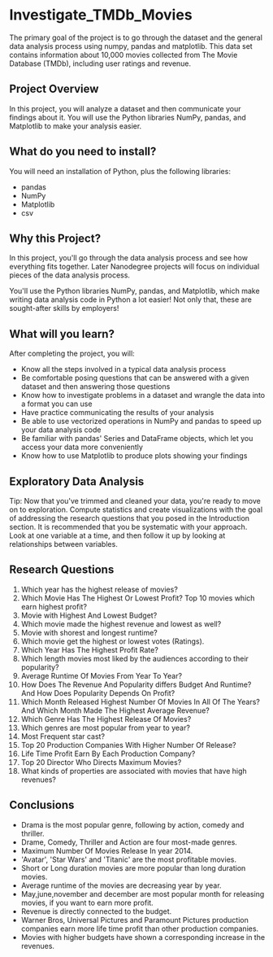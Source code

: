 # Investigate_TMDb_Movies

The primary goal of the project is to go through the dataset and the general data analysis process using numpy, pandas and matplotlib.
This data set contains information about 10,000 movies collected from The Movie Database (TMDb), including user ratings and revenue.

## Project Overview
In this project, you will analyze a dataset and then communicate your findings about it. You will use the Python libraries NumPy, pandas, and Matplotlib to make your analysis easier.

## What do you need to install?
You will need an installation of Python, plus the following libraries:

* pandas
* NumPy
* Matplotlib
* csv

## Why this Project?
In this project, you'll go through the data analysis process and see how everything fits together. Later Nanodegree projects will focus on individual pieces of the data analysis process.

You'll use the Python libraries NumPy, pandas, and Matplotlib, which make writing data analysis code in Python a lot easier! Not only that, these are sought-after skills by employers!

## What will you learn?
After completing the project, you will:

- Know all the steps involved in a typical data analysis process
- Be comfortable posing questions that can be answered with a given dataset and then answering those questions
- Know how to investigate problems in a dataset and wrangle the data into a format you can use
- Have practice communicating the results of your analysis
- Be able to use vectorized operations in NumPy and pandas to speed up your data analysis code
- Be familiar with pandas' Series and DataFrame objects, which let you access your data more conveniently
- Know how to use Matplotlib to produce plots showing your findings

## Exploratory Data Analysis
Tip: Now that you've trimmed and cleaned your data, you're ready to move on to exploration. Compute statistics and create visualizations with the goal of addressing the research questions that you posed in the Introduction section. It is recommended that you be systematic with your approach. Look at one variable at a time, and then follow it up by looking at relationships between variables.

## Research Questions

1. Which year has the highest release of movies?
2. Which Movie Has The Highest Or Lowest Profit? Top 10 movies which earn highest profit?
3. Movie with Highest And Lowest Budget?
4. Which movie made the highest revenue and lowest as well?
5. Movie with shorest and longest runtime?
6. Which movie get the highest or lowest votes (Ratings).
7. Which Year Has The Highest Profit Rate?
8. Which length movies most liked by the audiences according to their popularity?
9. Average Runtime Of Movies From Year To Year?
10. How Does The Revenue And Popularity differs Budget And Runtime? And How Does Popularity Depends On Profit?
11. Which Month Released Highest Number Of Movies In All Of The Years? And Which Month Made The Highest Average Revenue?
12. Which Genre Has The Highest Release Of Movies?
13. Which genres are most popular from year to year?
14. Most Frequent star cast?
15. Top 20 Production Companies With Higher Number Of Release?
16. Life Time Profit Earn By Each Production Company?
17. Top 20 Director Who Directs Maximum Movies?
18. What kinds of properties are associated with movies that have high revenues?

## Conclusions

- Drama is the most popular genre, following by action, comedy and thriller.
- Drame, Comedy, Thriller and Action are four most-made genres.
- Maximum Number Of Movies Release In year 2014.
- 'Avatar', 'Star Wars' and 'Titanic' are the most profitable movies.
- Short or Long duration movies are more popular than long duration movies.
- Average runtime of the movies are decreasing year by year.
- May,june,november and december are most popular month for releasing movies, if you want to earn more profit.
- Revenue is directly connected to the budget.
- Warner Bros, Universal Pictures and Paramount Pictures production companies earn more life time profit than other production companies.
- Movies with higher budgets have shown a corresponding increase in the revenues.


